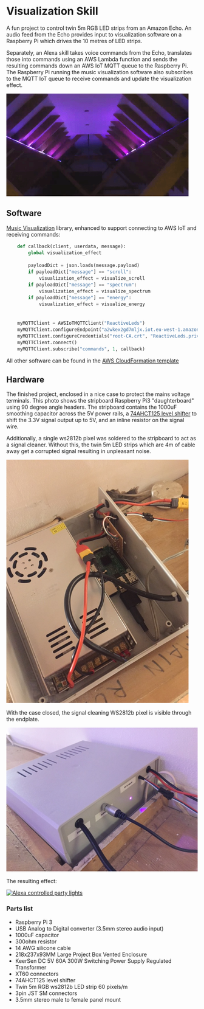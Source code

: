 Visualization Skill
===================

A fun project to control twin 5m RGB LED strips from an Amazon Echo. An audio feed from the Echo provides input to
visualization software on a Raspberry Pi which drives the 10 metres of LED strips.

Separately, an Alexa skill takes voice commands from the Echo, translates those into commands using an
AWS Lambda function and sends the resulting commands down an AWS IoT MQTT queue to the Raspberry Pi.
The Raspberry Pi running the music visualization software also subscribes to the MQTT IoT queue to 
receive commands and update the visualization effect.

![Visualization Skill](visualization-skill.gif)

## Software

[Music Visualization](https://github.com/scottlawsonbc/audio-reactive-led-strip) library, enhanced to support 
connecting to AWS IoT and receiving commands:

```python
    def callback(client, userdata, message):
        global visualization_effect

        payloadDict = json.loads(message.payload)
        if payloadDict["message"] == "scroll":
            visualization_effect = visualize_scroll
        if payloadDict["message"] == "spectrum":
            visualization_effect = visualize_spectrum
        if payloadDict["message"] == "energy":
            visualization_effect = visualize_energy


    myMQTTClient = AWSIoTMQTTClient("ReactiveLeds")
    myMQTTClient.configureEndpoint("a2wkex2gd7mljx.iot.eu-west-1.amazonaws.com", 8883)
    myMQTTClient.configureCredentials("root-CA.crt", "ReactiveLeds.private.key", "ReactiveLeds.cert.pem")
    myMQTTClient.connect()
    myMQTTClient.subscribe("commands", 1, callback)
```

All other software can be found in the [AWS CloudFormation template](../iot.yaml)

## Hardware

The finished project, enclosed in a nice case to protect the mains voltage terminals.
This photo shows the stripboard Raspberry Pi3 "daughterboard" using 90 degree angle headers. The stripboard
contains the 1000uF smoothing capacitor across the 5V power rails, a [74AHCT125 level shifter](https://www.adafruit.com/product/1787) to shift the 
3.3V signal output up to 5V, and an inline resistor on the signal wire.

Additionally, a single ws2812b pixel was soldered to the stripboard to act as a signal cleaner. Without this, the twin 5m LED strips which are 4m of cable away get a
corrupted signal resulting in unpleasant noise. 

![Case open](case-open.JPG)

With the case closed, the signal cleaning WS2812b pixel is visible through the endplate.

![Case closed](case-closed.JPG)

The resulting effect:

[![Alexa controlled party lights](https://img.youtube.com/vi/lj1yhpyGnT4/0.jpg)](https://www.youtube.com/watch?v=lj1yhpyGnT4)

### Parts list

* Raspberry Pi 3
* USB Analog to Digital converter (3.5mm stereo audio input)
* 1000uF capacitor
* 300ohm resistor
* 14 AWG silicone cable
* 218x237x93MM Large Project Box Vented Enclosure
* KeerSen DC 5V 60A 300W Switching Power Supply Regulated Transformer
* XT60 connectors
* 74AHCT125 level shifter
* Twin 5m RGB ws2812b LED strip 60 pixels/m
* 3pin JST SM connectors
* 3.5mm stereo male to female panel mount

